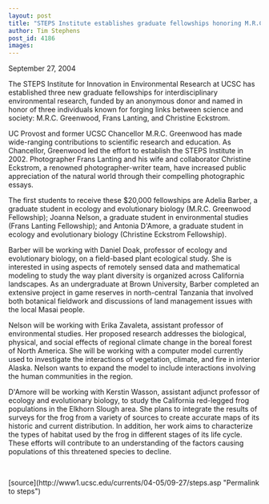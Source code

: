 ```yaml
---
layout: post
title: "STEPS Institute establishes graduate fellowships honoring M.R.C. Greenwood, Frans Lanting, and Christine Eckstrom"
author: Tim Stephens
post_id: 4186
images:
---
```


<a name="content" id="content"></a>
<p>
  September 27, 2004<br>
</p>
<p>
  The STEPS Institute for Innovation in Environmental Research at UCSC has established three new graduate fellowships for interdisciplinary environmental research, funded by an anonymous donor and named in honor of three individuals known for forging links between science and society: M.R.C. Greenwood, Frans Lanting, and Christine Eckstrom.<br>
</p>
<p>
  UC Provost and former UCSC Chancellor M.R.C. Greenwood has made wide-ranging contributions to scientific research and education. As Chancellor, Greenwood led the effort to establish the STEPS Institute in 2002. Photographer Frans Lanting and his wife and collaborator Christine Eckstrom, a renowned photographer-writer team, have increased public appreciation of the natural world through their compelling photographic essays.<br>
</p>
<p>
  The first students to receive these $20,000 fellowships are Adelia Barber, a graduate student in ecology and evolutionary biology (M.R.C. Greenwood Fellowship); Joanna Nelson, a graduate student in environmental studies (Frans Lanting Fellowship); and Antonia D'Amore, a graduate student in ecology and evolutionary biology (Christine Eckstrom Fellowship).<br>
</p>
<p>
  Barber will be working with Daniel Doak, professor of ecology and evolutionary biology, on a field-based plant ecological study. She is interested in using aspects of remotely sensed data and mathematical modeling to study the way plant diversity is organized across California landscapes. As an undergraduate at Brown University, Barber completed an extensive project in game reserves in north-central Tanzania that involved both botanical fieldwork and discussions of land management issues with the local Masai people.<br>
</p>
<p>
  Nelson will be working with Erika Zavaleta, assistant professor of environmental studies. Her proposed research addresses the biological, physical, and social effects of regional climate change in the boreal forest of North America. She will be working with a computer model currently used to investigate the interactions of vegetation, climate, and fire in interior Alaska. Nelson wants to expand the model to include interactions involving the human communities in the region.<br>
</p>
<p>
  D'Amore will be working with Kerstin Wasson, assistant adjunct professor of ecology and evolutionary biology, to study the California red-legged frog populations in the Elkhorn Slough area. She plans to integrate the results of surveys for the frog from a variety of sources to create accurate maps of its historic and current distribution. In addition, her work aims to characterize the types of habitat used by the frog in different stages of its life cycle. These efforts will contribute to an understanding of the factors causing populations of this threatened species to decline.<br>
</p><br>
<form>

</form>
<p>

</p>
[source](http://www1.ucsc.edu/currents/04-05/09-27/steps.asp "Permalink to steps")
